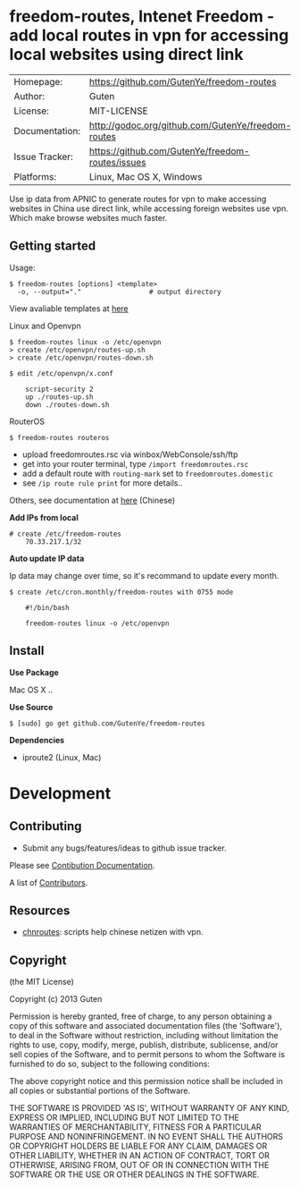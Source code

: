 freedom-routes, Intenet Freedom - add local routes in vpn for accessing local websites using direct link
========================================================================================================

|                |                                                             |
|----------------|------------------------------------------------------       |
| Homepage:      | https://github.com/GutenYe/freedom-routes        |
| Author:	       | Guten                                            |
| License:       | MIT-LICENSE                                                |
| Documentation: | http://godoc.org/github.com/GutenYe/freedom-routes
| Issue Tracker: | https://github.com/GutenYe/freedom-routes/issues |
| Platforms:     | Linux, Mac OS X, Windows                         |

Use ip data from APNIC to generate routes for vpn to make accessing websites in China use direct link, while accessing foreign websites use vpn. Which make browse websites much faster.

Getting started
---------------

Usage:

	$ freedom-routes [options] <template>
      -o, --output="."                 # output directory

View avaliable templates at [here](https://github.com/GutenYe/freedom-routes/tree/master/routes/templates)

Linux and Openvpn

	$ freedom-routes linux -o /etc/openvpn 
	> create /etc/openvpn/routes-up.sh
	> create /etc/openvpn/routes-down.sh

	$ edit /etc/openvpn/x.conf

		script-security 2
		up ./routes-up.sh
		down ./routes-down.sh

RouterOS

	$ freedom-routes routeros

* upload freedomroutes.rsc via winbox/WebConsole/ssh/ftp
* get into your router terminal, type `/import freedomroutes.rsc`
* add a default route with `routing-mark` set to `freedomroutes.domestic`
* see `/ip route rule print` for more details..

Others, see documentation at [here](https://github.com/GutenYe/chnroutes/blob/master/README.md) (Chinese)

**Add IPs from local**

	# create /etc/freedom-routes
		70.33.217.1/32

**Auto update IP data**

Ip data may change over time, so it's recommand to update every month.

	$ create /etc/cron.monthly/freedom-routes with 0755 mode

		#!/bin/bash

		freedom-routes linux -o /etc/openvpn

Install
-------

**Use Package**

Mac OS X
..

**Use Source**

	$ [sudo] go get github.com/GutenYe/freedom-routes
	
**Dependencies**

* iproute2 (Linux, Mac)

Development 
===========

Contributing 
-------------

* Submit any bugs/features/ideas to github issue tracker.

Please see [Contibution Documentation](https://github.com/GutenYe/freedom-routes/blob/master/CONTRIBUTING.md).

A list of [Contributors](https://github.com/GutenYe/freedom-routes/contributors).

Resources
---------

* [chnroutes](https://github.com/GutenYe/chnroutes): scripts help chinese netizen with vpn.

Copyright
---------

(the MIT License)

Copyright (c) 2013 Guten

Permission is hereby granted, free of charge, to any person obtaining a copy of this software and associated documentation files (the 'Software'), to deal in the Software without restriction, including without limitation the rights to use, copy, modify, merge, publish, distribute, sublicense, and/or sell copies of the Software, and to permit persons to whom the Software is furnished to do so, subject to the following conditions:

The above copyright notice and this permission notice shall be included in all copies or substantial portions of the Software.

THE SOFTWARE IS PROVIDED 'AS IS', WITHOUT WARRANTY OF ANY KIND, EXPRESS OR IMPLIED, INCLUDING BUT NOT LIMITED TO THE WARRANTIES OF MERCHANTABILITY, FITNESS FOR A PARTICULAR PURPOSE AND NONINFRINGEMENT.  IN NO EVENT SHALL THE AUTHORS OR COPYRIGHT HOLDERS BE LIABLE FOR ANY CLAIM, DAMAGES OR OTHER LIABILITY, WHETHER IN AN ACTION OF CONTRACT, TORT OR OTHERWISE, ARISING FROM, OUT OF OR IN CONNECTION WITH THE SOFTWARE OR THE USE OR OTHER DEALINGS IN THE SOFTWARE.

